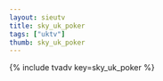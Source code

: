 ```yaml
--- 
layout: sieutv
title: sky_uk_poker
tags: ["uktv"]
thumb: sky_uk_poker
---
```

{% include tvadv key=sky_uk_poker %}
